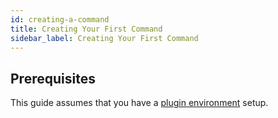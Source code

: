 ```yaml
---
id: creating-a-command
title: Creating Your First Command
sidebar_label: Creating Your First Command
---
```

## Prerequisites

This guide assumes that you have a [plugin environment](/docs/development/creating-first-plugin) setup.
